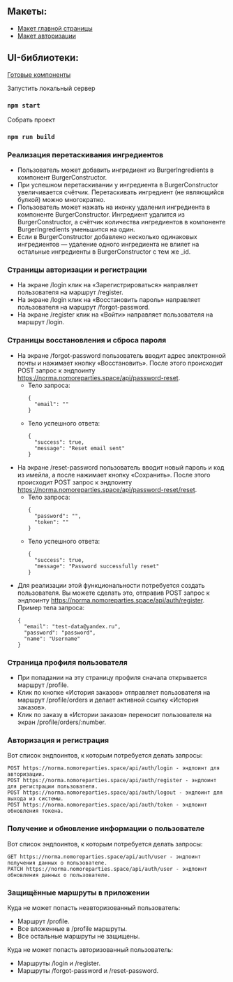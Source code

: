 ## Макеты:
- [Макет главной страницы](https://www.figma.com/design/zFGN2O5xktHl9VmoOieq5E/React-_-Проектные-задачи_external_link?node-id=0-1&p=f&t=PNxY791FxC5V9qk8-0)
- [Макет авторизации](https://www.figma.com/design/zFGN2O5xktHl9VmoOieq5E/React-_-Проектные-задачи_external_link?node-id=6291-2799&p=f&t=IOchfaDWmpYKQx2S-0)

## UI-библиотеки:
[Готовые компоненты](https://yandex-practicum.github.io/react-developer-burger-ui-components/docs/)


Запустить локальный сервер
### `npm start`
Собрать проект
### `npm run build`

### Реализация перетаскивания ингредиентов
- Пользователь может добавить ингредиент из BurgerIngredients в компонент BurgerConstructor.
- При успешном перетаскивании у ингредиента в BurgerConstructor увеличивается счётчик. Перетаскивать ингредиент (не являющийся булкой) можно многократно.
- Пользователь может нажать на иконку удаления ингредиента в компоненте BurgerConstructor. Ингредиент удалится из BurgerConstructor, а счётчик количества ингредиентов в компоненте BurgerIngredients уменьшится на один.
- Если в BurgerConstructor добавлено несколько одинаковых ингредиентов — удаление одного ингредиента не влияет на остальные ингредиенты в BurgerConstructor с тем же _id.

### Страницы авторизации и регистрации
- На экране /login клик на «Зарегистрироваться» направляет пользователя на маршрут /register.
- На экране /login клик на «Восстановить пароль» направляет пользователя на маршрут /forgot-password.
- На экране /register клик на «Войти» направляет пользователя на маршрут /login.

### Страницы восстановления и сброса пароля
- На экране /forgot-password пользователь вводит адрес электронной почты и нажимает кнопку «Восстановить». После этого происходит POST запрос к эндпоинту https://norma.nomoreparties.space/api/password-reset.
  - Тело запроса:
    ```
    {
      "email": ""
    } 
    ```
  - Тело успешного ответа:
    ```
    {
      "success": true,
      "message": "Reset email sent"
    }
    ```
- На экране /reset-password пользователь вводит новый пароль и код из имейла, а после нажимает кнопку «Сохранить». После этого происходит POST запрос к эндпоинту https://norma.nomoreparties.space/api/password-reset/reset.
    - Тело запроса:
      ```
      {
        "password": "",
        "token": ""
      } 
      ```
    - Тело успешного ответа:
      ```
      {
        "success": true,
        "message": "Password successfully reset"
      }
      ```
- Для реализации этой функциональности потребуется создать пользователя. Вы можете сделать это, отправив POST запрос к эндпоинту https://norma.nomoreparties.space/api/auth/register. Пример тела запроса:
    ```
    {
      "email": "test-data@yandex.ru", 
      "password": "password", 
      "name": "Username"  
    } 
    ```

### Страница профиля пользователя
- При попадании на эту страницу профиля сначала открывается маршрут /profile.
- Клик по кнопке «История заказов» отправляет пользователя на маршрут /profile/orders и делает активной ссылку «История заказов».
- Клик по заказу в «Истории заказов» переносит пользователя на экран /profile/orders/:number.

### Авторизация и регистрация
Вот список эндпоинтов, к которым потребуется делать запросы:
```
POST https://norma.nomoreparties.space/api/auth/login - эндпоинт для авторизации.
POST https://norma.nomoreparties.space/api/auth/register - эндпоинт для регистрации пользователя.
POST https://norma.nomoreparties.space/api/auth/logout - эндпоинт для выхода из системы.
POST https://norma.nomoreparties.space/api/auth/token - эндпоинт обновления токена.
```

### Получение и обновление информации о пользователе
Вот список эндпоинтов, к которым потребуется делать запросы:
```
GET https://norma.nomoreparties.space/api/auth/user - эндпоинт получения данных о пользователе.
PATCH https://norma.nomoreparties.space/api/auth/user - эндпоинт обновления данных о пользователе.
```

### Защищённые маршруты в приложении
Куда не может попасть неавторизованный пользователь:
- Маршрут /profile.
- Все вложенные в /profile маршруты.
- Все остальные маршруты не защищены.

Куда не может попасть авторизованный пользователь:
- Маршруты /login и /register.
- Маршруты /forgot-password и /reset-password.

